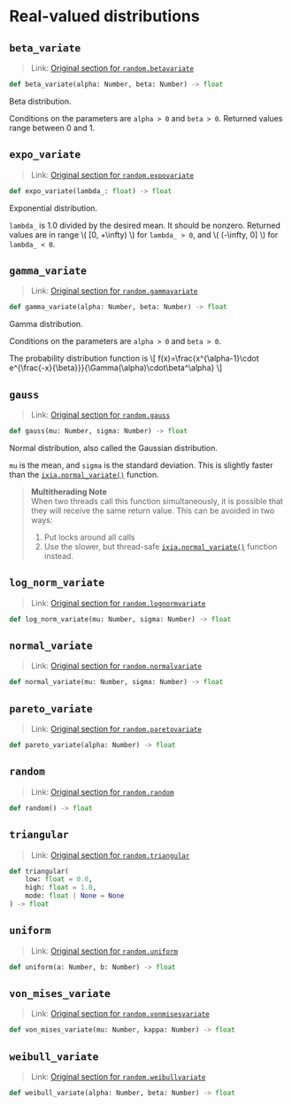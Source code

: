 # Real-valued distributions

## `beta_variate`

> Link: [Original section for `random.betavariate`](https://docs.python.org/3/library/random.html#random.betavariate)

```py
def beta_variate(alpha: Number, beta: Number) -> float
```

Beta distribution.

Conditions on the parameters are `alpha > 0` and `beta > 0`. Returned values range between 0 and 1.


## `expo_variate`

> Link: [Original section for `random.expovariate`](https://docs.python.org/3/library/random.html#random.expovariate)

```py
def expo_variate(lambda_: float) -> float
```

Exponential distribution.

`lambda_` is 1.0 divided by the desired mean. It should be nonzero. Returned
values are in range \\( [0, +\infty) \\) for `lambda_ > 0`, and \\( (-\infty, 0] \\) for
`lambda_ < 0`.


## `gamma_variate`

> Link: [Original section for `random.gammavariate`](https://docs.python.org/3/library/random.html#random.gammavariate)

```py
def gamma_variate(alpha: Number, beta: Number) -> float
```

Gamma distribution.

Conditions on the parameters are `alpha > 0` and `beta > 0`.

The probability distribution function is
\\[ f(x)=\frac{x^{\alpha-1}\cdot e^{\frac{-x}{\beta}}}{\Gamma(\alpha)\cdot\beta^\alpha} \\]

## `gauss`

> Link: [Original section for `random.gauss`](https://docs.python.org/3/library/random.html#random.gauss)

```py
def gauss(mu: Number, sigma: Number) -> float
```

Normal distribution, also called the Gaussian distribution.

`mu` is the mean, and `sigma` is the standard deviation. This is slightly faster than the [`ixia.normal_variate()`](#normal_variate) function.

> **Multitherading Note**  
> When two threads call this function simultaneously, it is possible that they will receive the same return value.
> This can be avoided in two ways:
> 1. Put locks around all calls
> 2. Use the slower, but thread-safe [`ixia.normal_variate()`](#normal_variate) function instead.


## `log_norm_variate`

> Link: [Original section for `random.lognormvariate`](https://docs.python.org/3/library/random.html#random.lognormvariate)

```py
def log_norm_variate(mu: Number, sigma: Number) -> float
```


## `normal_variate`

> Link: [Original section for `random.normalvariate`](https://docs.python.org/3/library/random.html#random.normalvariate)

```py
def normal_variate(mu: Number, sigma: Number) -> float
```


## `pareto_variate`

> Link: [Original section for `random.paretovariate`](https://docs.python.org/3/library/random.html#random.paretovariate)

```py
def pareto_variate(alpha: Number) -> float
```


## `random`

> Link: [Original section for `random.random`](https://docs.python.org/3/library/random.html#random.random)

```py
def random() -> float
```


## `triangular`

> Link: [Original section for `random.triangular`](https://docs.python.org/3/library/random.html#random.triangular)

```py
def triangular(
    low: float = 0.0,
    high: float = 1.0,
    mode: float | None = None
) -> float
```


## `uniform`

> Link: [Original section for `random.uniform`](https://docs.python.org/3/library/random.html#random.uniform)

```py
def uniform(a: Number, b: Number) -> float
```


## `von_mises_variate`

> Link: [Original section for `random.vonmisesvariate`](https://docs.python.org/3/library/random.html#random.vonmisesvariate)

```py
def von_mises_variate(mu: Number, kappa: Number) -> float
```

## `weibull_variate`

> Link: [Original section for `random.weibullvariate`](https://docs.python.org/3/library/random.html#random.weibullvariate)

```py
def weibull_variate(alpha: Number, beta: Number) -> float
```
